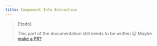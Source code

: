 ```yaml
---
title: Component Info Extraction
---
```


> [!todo]
>
> This part of the documentation still needs to be written 😔
> Maybe [make a PR?](https://google.com)
